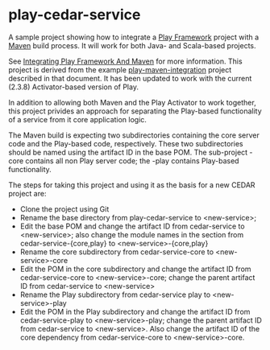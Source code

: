 # play-cedar-service

A sample project showing how to integrate a [Play Framework](http://www.playframework.com/) project with a [Maven](http://maven.apache.org/) build process. 
It will work for both Java- and Scala-based projects.

See [Integrating Play Framework And Maven](http://orrsella.com/2014/02/25/integrating-play-framework-and-maven/) for more information.
This project is derived from the example [play-maven-integration](https://github.com/orrsella/play-maven-integration) project described in that document.
It has been updated to work with the current (2.3.8) Activator-based version of Play.

In addition to allowing both Maven and the Play Activator to work together, this project privides an approach for separating 
the Play-based functionality of a service from it core application logic. 

The Maven build is expecting two subdirectories containing the core server code and the Play-based code, respectively.
These two subdirectories should be named using the artifact ID in the base POM.
The sub-project <artifactId>-core contains all non Play server code; the <artifactId>-play contains Play-based functionality.

The steps for taking this project and using it as the basis for a new CEDAR project are:

* Clone the project using Git
* Rename the base directory from play-cedar-service to \<new-service\>;
* Edit the base POM and change the artifact ID from cedar-service to \<new-service\>;
  also change the module names in the <modules> section from cedar-service-{core,play} to \<new-service\>-{core,play}
* Rename the core subdirectory from cedar-service-core to \<new-service\>-core
* Edit the POM in the core subdirectory and change the artifact ID from cedar-service-core to \<new-service\>-core;
  change the parent artifact ID from cedar-service to \<new-service\>
* Rename the Play subdirectory from cedar-service play to \<new-service\>-play
* Edit the POM in the Play subdirectory and change the artifact ID from cedar-service-play to \<new-service\>-play;
  change the parent artifact ID from cedar-service to \<new-service\>. Also change the artifact ID of the core
  dependency from cedar-service-core to \<new-service\>-core.

